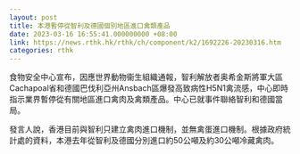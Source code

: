 ```yaml
---
layout: post
title: 本港暫停從智利及德國個別地區進口禽類產品
date: 2023-03-16 16:55:41.000000000 +08:00
link: https://news.rthk.hk/rthk/ch/component/k2/1692226-20230316.htm
categories: rthk
---
```


食物安全中心宣布，因應世界動物衞生組織通報，智利解放者奥希金斯將軍大區Cachapoal省和德國巴伐利亞州Ansbach區爆發高致病性H5N1禽流感，中心即時指示業界暫停從有關地區進口禽肉及禽類產品。中心已就事件聯絡智利和德國當局。

發言人說，香港目前與智利只建立禽肉進口機制，並無禽蛋進口機制。根據政府統計處的資料，本港去年從智利及德國分別進口約50公噸及約30公噸冷藏禽肉。
